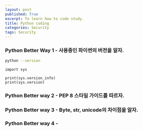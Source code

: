 ```yaml
---
layout: post
published: True
excerpt: To learn how to code study.
title: Python coding
categories: Security
tags: Security
---
```


### Python Better Way 1 - 사용중인 파이썬의 버전을 알자.

```bash
python --version
```

```
import sys

print(sys.version_info)
print(sys.version)

```


### Python Better way 2 - PEP 8 스타일 가이드를 따르자.

### Python Better way 3 - Byte, str, unicode의 차이점을 알자.

### Python Better way 4 - 